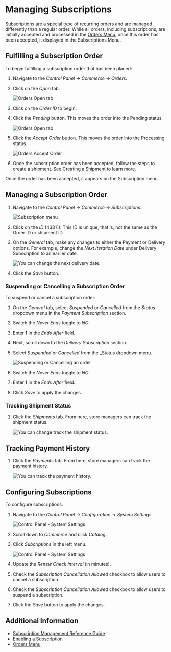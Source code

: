 # Managing Subscriptions

Subscriptions are a special type of recurring orders and are managed differently than a regular order. While all orders, including subscriptions, are initially accepted and processed in the [Orders Menu](./orders-menu.md), once this order has been accepted, it displayed in the Subscriptions Menu.

## Fulfilling a Subscription Order

To begin fulfilling a subscription order that has been placed:

1. Navigate to the _Control Panel_ &rarr; _Commerce_ &rarr; _Orders_.
1. Click on the _Open_ tab.

    ![Orders Open tab](./managing-subscriptions/images/01.png)

1. Click on the _Order ID_ to begin.
1. Click the _Pending_ button. This moves the order into the Pending status.

    ![Orders Open tab](./managing-subscriptions/images/07.png)

1. Click the _Accept Order_ button. This moves the order into the Processing status.

    ![Orders Accept Order](./managing-subscriptions/images/02.png)

1. Once the subscription order has been accepted, follow the steps to create a shipment. See [Creating a Shipment](./managing-shipments/creating-a-shipment.md) to learn more.

Once the order has been accepted, it appears on the Subscription menu.

## Managing a Subscription Order

1. Navigate to the _Control Panel_ &rarr; _Commerce_ &rarr; _Subscriptions_.

    ![Subscription menu](managing-subscriptions/images/03.png)

1. Click on the _ID_ (43811). This ID is unique, that is, not the same as the Order ID or shipment ID.
1. On the _General_ tab, make any changes to either the Payment or Delivery options. For example, change the _Next Iteration Date_ under Delivery Subscription to an earlier date.

    ![You can change the next delivery date.](managing-subscriptions/images/04.png)

1. Click the _Save_ button.

### Suspending or Cancelling a Subscription Order

To suspend or cancel a subscription order:

1. On the _General_ tab, select _Suspended_ or _Cancelled_ from the _Status_ dropdown menu in the _Payment Subscription_ section.
1. Switch the _Never Ends_ toggle to _NO_.
1. Enter **1** in the _Ends After_ field.
1. Next, scroll down to the _Delivery Subscription_ section.
1. Select _Suspended_ or _Cancelled_ from the _Status dropdown menu.

    ![Suspending or Cancelling an order](./managing-subscriptions/images/08.png)

1. Switch the _Never Ends_ toggle to _NO_.
1. Enter **1** in the _Ends After_ field.
1. Click _Save_ to apply the changes.

### Tracking Shipment Status

1. Click the _Shipments_ tab. From here, store managers can track the shipment status.

    ![You can change track the shipment status.](managing-subscriptions/images/05.png)

## Tracking Payment History

1. Click the _Payments_ tab. From here, store managers can track the payment history.

    ![You can track the payment history.](managing-subscriptions/images/06.png)

## Configuring Subscriptions

To configure subscriptions:

1. Navigate to the _Control Panel_ &rarr; _Configuration_ &rarr; _System Settings_.

    ![Control Panel - System Settings](managing-subscriptions/images/09.png)

1. Scroll down to _Commerce_ and click _Catalog_.
1. Click _Subcriptions_ in the left menu.

     ![Control Panel - System Settings](managing-subscriptions/images/10.png)

1. Update the _Renew Check Interval_ (in minutes).
1. Check the _Subscription Cancellation Allowed_ checkbox to allow users to cancel a subscription.
1. Check the _Subscription Cancellation Allowed_ checkbox to allow users to suspend a subscription.
1. Click the _Save_ button to apply the changes.

## Additional Information

* [Subscription Management Reference Guide](./subscription-management-reference-guide.md)
* [Enabling a Subscription](../managing-a-catalog/creating-and-managing-products/products/enabling-a-subscription.md)
* [Orders Menu](./orders-menu.md)
